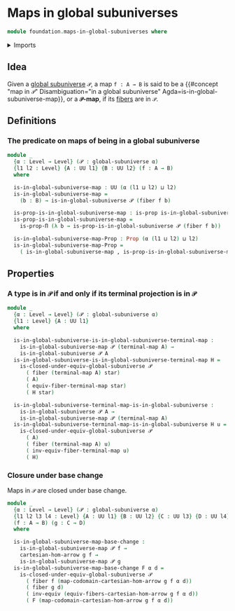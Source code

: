 # Maps in global subuniverses

```agda
module foundation.maps-in-global-subuniverses where
```

<details><summary>Imports</summary>

```agda
open import foundation.cartesian-morphisms-arrows
open import foundation.dependent-pair-types
open import foundation.fibers-of-maps
open import foundation.functoriality-fibers-of-maps
open import foundation.global-subuniverses
open import foundation.unit-type
open import foundation.universe-levels

open import foundation-core.equivalences
open import foundation-core.propositions
```

</details>

## Idea

Given a [global subuniverse](foundation.global-subuniverses.md) `𝒫`, a map
`f : A → B` is said to be a
{{#concept "map in `𝒫`" Disambiguation="in a global subuniverse" Agda=is-in-global-subuniverse-map}},
or a **`𝒫`-map**, if its [fibers](foundation-core.fibers-of-maps.md) are in `𝒫`.

## Definitions

### The predicate on maps of being in a global subuniverse

```agda
module _
  {α : Level → Level} (𝒫 : global-subuniverse α)
  {l1 l2 : Level} {A : UU l1} {B : UU l2} (f : A → B)
  where

  is-in-global-subuniverse-map : UU (α (l1 ⊔ l2) ⊔ l2)
  is-in-global-subuniverse-map =
    (b : B) → is-in-global-subuniverse 𝒫 (fiber f b)

  is-prop-is-in-global-subuniverse-map : is-prop is-in-global-subuniverse-map
  is-prop-is-in-global-subuniverse-map =
    is-prop-Π (λ b → is-prop-is-in-global-subuniverse 𝒫 (fiber f b))

  is-in-global-subuniverse-map-Prop : Prop (α (l1 ⊔ l2) ⊔ l2)
  is-in-global-subuniverse-map-Prop =
    ( is-in-global-subuniverse-map , is-prop-is-in-global-subuniverse-map)
```

## Properties

### A type is in `𝒫` if and only if its terminal projection is in `𝒫`

```agda
module _
  {α : Level → Level} (𝒫 : global-subuniverse α)
  {l1 : Level} {A : UU l1}
  where

  is-in-global-subuniverse-is-in-global-subuniverse-terminal-map :
    is-in-global-subuniverse-map 𝒫 (terminal-map A) →
    is-in-global-subuniverse 𝒫 A
  is-in-global-subuniverse-is-in-global-subuniverse-terminal-map H =
    is-closed-under-equiv-global-subuniverse 𝒫
      ( fiber (terminal-map A) star)
      ( A)
      ( equiv-fiber-terminal-map star)
      ( H star)

  is-in-global-subuniverse-terminal-map-is-in-global-subuniverse :
    is-in-global-subuniverse 𝒫 A →
    is-in-global-subuniverse-map 𝒫 (terminal-map A)
  is-in-global-subuniverse-terminal-map-is-in-global-subuniverse H u =
    is-closed-under-equiv-global-subuniverse 𝒫
      ( A)
      ( fiber (terminal-map A) u)
      ( inv-equiv-fiber-terminal-map u)
      ( H)
```

### Closure under base change

Maps in `𝒫` are closed under base change.

```agda
module _
  {α : Level → Level} (𝒫 : global-subuniverse α)
  {l1 l2 l3 l4 : Level} {A : UU l1} {B : UU l2} {C : UU l3} {D : UU l4}
  (f : A → B) (g : C → D)
  where

  is-in-global-subuniverse-map-base-change :
    is-in-global-subuniverse-map 𝒫 f →
    cartesian-hom-arrow g f →
    is-in-global-subuniverse-map 𝒫 g
  is-in-global-subuniverse-map-base-change F α d =
    is-closed-under-equiv-global-subuniverse 𝒫
      ( fiber f (map-codomain-cartesian-hom-arrow g f α d))
      ( fiber g d)
      ( inv-equiv (equiv-fibers-cartesian-hom-arrow g f α d))
      ( F (map-codomain-cartesian-hom-arrow g f α d))
```
